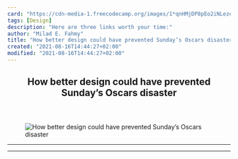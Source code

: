```yaml
---
card: "https://cdn-media-1.freecodecamp.org/images/1*qnHMjDP8pEo2iNLezoPBkw.jpeg"
tags: [Design]
description: "Here are three links worth your time:"
author: "Milad E. Fahmy"
title: "How better design could have prevented Sunday’s Oscars disaster"
created: "2021-08-16T14:44:27+02:00"
modified: "2021-08-16T14:44:27+02:00"
---
```

<div class="site-wrapper">
<main id="site-main" class="site-main outer">
<div class="inner">
<article class="post-full post tag-design tag-programming tag-tech tag-startup tag-life-lessons ">
<header class="post-full-header">
<h1 class="post-full-title">How better design could have prevented Sunday’s Oscars disaster</h1>
</header>
<figure class="post-full-image">
<picture>
<source media="(max-width: 700px)" sizes="1px" srcset="data:image/gif;base64,R0lGODlhAQABAIAAAAAAAP///yH5BAEAAAAALAAAAAABAAEAAAIBRAA7 1w">
<source media="(min-width: 701px)" sizes="(max-width: 800px) 400px,
(max-width: 1170px) 700px,
1400px" srcset="https://cdn-media-1.freecodecamp.org/images/1*qnHMjDP8pEo2iNLezoPBkw.jpeg 300w,
https://cdn-media-1.freecodecamp.org/images/1*qnHMjDP8pEo2iNLezoPBkw.jpeg 600w,
https://cdn-media-1.freecodecamp.org/images/1*qnHMjDP8pEo2iNLezoPBkw.jpeg 1000w,
https://cdn-media-1.freecodecamp.org/images/1*qnHMjDP8pEo2iNLezoPBkw.jpeg 2000w">
<img onerror="this.style.display='none'" src="https://cdn-media-1.freecodecamp.org/images/1*qnHMjDP8pEo2iNLezoPBkw.jpeg" alt="How better design could have prevented Sunday’s Oscars disaster">
</picture>
</figure>
<section class="post-full-content">
<div class="post-content">
</div>
<hr>
<hr>
</section>
</article>
</div>
</main>
</div>
<!-- Google Tag Manager (noscript) -->
<!-- End Google Tag Manager (noscript) -->
